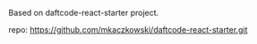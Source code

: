 Based on daftcode-react-starter project.


repo: https://github.com/mkaczkowski/daftcode-react-starter.git
```

